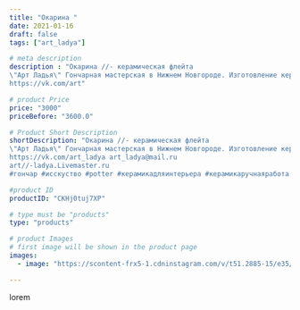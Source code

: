 ```yaml
---
title: "Окарина "
date: 2021-01-16
draft: false
tags: ["art_ladya"]

# meta description
description : "Окарина //- керамическая флейта 
\"Арт Ладья\" Гончарная мастерская в Нижнем Новгороде. Изготовление керамики и мастер//-классы по обучению. 
https://vk.com/art"

# product Price
price: "3000"
priceBefore: "3600.0"

# Product Short Description
shortDescription: "Окарина //- керамическая флейта 
\"Арт Ладья\" Гончарная мастерская в Нижнем Новгороде. Изготовление керамики и мастер//-классы по обучению. 
https://vk.com/art_ladya art_ladya@mail.ru 
art//-ladya.Livemaster.ru
#гончар #исскуство #potter #керамикадляинтерьера #керамикаручнаяработа #гончарнаямастерская #керамиканазаказ #handmade #okarina #керамика #эксклюзивнаякерамика #music #ceramicar #claygoods #музыка #earthenware #ceramic #design #окарина #ocarina #flute #ceramicart #керамическаяфлейта #флейта #clay #калибри #авторскаякерамика"

#product ID
productID: "CKHj0tuj7XP"

# type must be "products"
type: "products"

# product Images
# first image will be shown in the product page
images:
  - image: "https://scontent-frx5-1.cdninstagram.com/v/t51.2885-15/e35/138724352_521428248807024_7315424967272929533_n.jpg?_nc_ht=scontent-frx5-1.cdninstagram.com&_nc_cat=100&_nc_ohc=FxmGY7gIsw0AX8vvBQw&edm=APU89FABAAAA&ccb=7-4&oh=057c6e9057f165bdf9031b0cd994c283&oe=612BB6A8&_nc_sid=86f79a&ig_cache_key=MjQ4ODExNDg3MzI4NTcxOTUwMw%3D%3D.2-ccb7-4"

---
```

lorem
